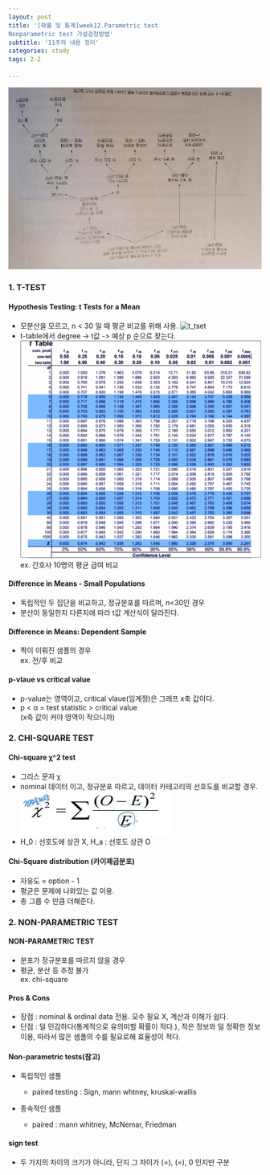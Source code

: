 ```yaml
---
layout: post
title: '[확률 및 통계]week12.Parametric test
Nonparametric test 가설검정방법'
subtitle: '11주차 내용 정리'
categories: study
tags: 2-2

---
```


![test](/assets/img/test.jpg)

### 1. T-TEST 
#### Hypothesis Testing: t Tests for a Mean
* 모분산을 모르고, n < 30 일 때 평균 비교를 위해 사용.
![t_tset](/assets/mg/t_test.JPG)
* t-table에서 degree -> t값 -> 예상 p 순으로 찾는다.
![t_table](/assets/img/t_table.png)
ex. 간호사 10명의 평균 급여 비교
#### Difference in Means - Small Populations

* 독립적인 두 집단을 비교하고, 정규분포를 따르며, n<30인 경우
* 분산이 동일한지 다른지에 따라 t값 계산식이 달라진다.

#### Difference in Means: Dependent Sample
* 짝이 이뤄진 샘플의 경우  
ex. 전/후 비교
#### p-vlaue vs critical value
* p-value는 영역이고, critical vlaue(임계정)은 그래프 x축 값이다.
* p < α = test statistic > critical value  
(x축 값이 커야 영역이 작으니까)

### 2. CHI-SQUARE TEST

#### Chi-square χ^2 test
* 그리스 문자 χ
* nominal 데이터 이고, 정규분포 따르고, 데이터 카테고리의 선호도를 비교할 경우.
![chi_square_test](/assets/img/chi_test.JPG)
* H_0 : 선호도에 상관 X, H_a : 선호도 상관 O
#### Chi-Square distribution (카이제곱분포)
* 자유도 = option - 1 
* 평균은 문제에 나와있는 값 이용.
* 총 그룹 수 만큼 더해준다.

### 2. NON-PARAMETRIC TEST

#### NON-PARAMETRIC TEST
* 분포가 정규분포를 따르지 않을 경우
* 평균, 분산 등 추정 불가  
ex. chi-square

#### Pros & Cons
* 장점
: nominal & ordinal data 전용. 모수 필요 X, 계산과 이해가 쉽다.
* 단점
: 덜 민감하다(통계적으로 유의미할 확률이 적다.), 적은 정보와 덜 정확한 정보 이용, 따라서 많은 샘플의 수를 필요로해 효율성이 적다.

#### Non-parametric tests(참고)
* 독립적인 샘플
    * paired testing
    : Sign, mann whtney, kruskal-wallis

* 종속적인 샘플
    * paired
    : mann whitney, McNemar, Friedman

#### sign test
* 두 가지의 차이의 크기가 아니라, 단지 그 차이가 (=), (=), 0 인지만 구분